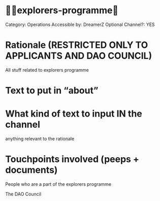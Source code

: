 # 🧑‍🚀explorers-programme🚀

Category: Operations
Accessible by: DreamerZ
Optional Channel?: YES

# Rationale (RESTRICTED ONLY TO APPLICANTS AND DAO COUNCIL)

All stuff related to explorers programme

# Text to put in “about”

<none>

# What kind of text to input IN the channel

anything relevant to the rationale

# Touchpoints involved (peeps + documents)

People who are a part of the explorers programme

The DAO Council
